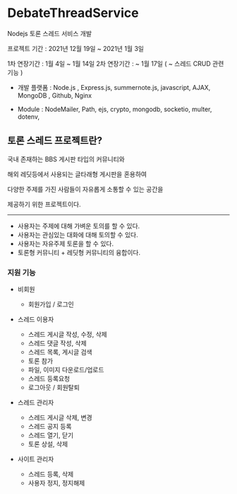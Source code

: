 # DebateThreadService
Nodejs 토론 스레드 서비스 개발


프로젝트 기간 : 2021년 12월 19일 ~ 2021년 1월 3일

1차 연장기간 : 1월 4일 ~ 1월 14일
2차 연장기간 : ~ 1월 17일 ( ~ 스레드 CRUD 관련 기능 )
* 개발 플랫폼 : Node.js , Express.js, summernote.js, javascript, AJAX,  MongoDB , Github, Nginx
 
* Module : NodeMailer, Path, ejs, crypto, mongodb, socketio, multer, dotenv, 
  
 
  
  
 ## 토론 스레드 프로젝트란?
   
   국내 존재하는 BBS 게시판 타입의 커뮤니티와 
   
   해외 레딧등에서 사용되는 글타래형 게시판을 혼용하여
   
   다양한 주제를 가진 사람들이 자유롭게 소통할 수 있는 공간을 
   
   제공하기 위한 프로젝트이다.
   
  ------------------
 - 사용자는 주제에 대해 가벼운 토의를 할 수 있다.
 - 사용자는 관심있는 대화에 대해 토의할 수 있다.
 - 사용자는 자유주제 토론을 할 수 있다.
 - 토론형 커뮤니티 + 레딧형 커뮤니티의 융합이다.

### 지원 기능

* 비회원
  - 회원가입 / 로그인

* 스레드 이용자
  - 스레드 게시글 작성, 수정, 삭제
  - 스레드 댓글 작성, 삭제
  - 스레드 목록, 게시글 검색
  - 토론 참가
  - 파일, 이미지 다운로드/업로드
  - 스레드 등록요청
  - 로그아웃 / 회원탈퇴

* 스레드 관리자
  - 스레드 게시글 삭제, 변경
  - 스레드 공지 등록
  - 스레드 열기, 닫기
  - 토론 상설, 삭제

* 사이트 관리자
  - 스레드 등록, 삭제
  - 사용자 정지, 정지해제
